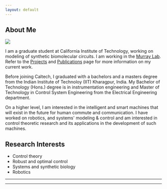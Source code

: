 ```yaml
---
layout: default
---
```


## About Me

<img class="profile-picture" src="Ayush_1.jpg">

I am a graduate student at California Institute of Technology, working on modeling of synthetic biomolecular circuits. I am working in the [Murray Lab](http://www.cds.caltech.edu/~murray/wiki/index.php?title=Main_Page). Refer to the [Projects](https://ayush-pandey.github.io/projects) and [Publications](https://ayush-pandey.github.io/publication) page for more information on my current work. 

Before joining Caltech, I graduated with a bachelors and a masters degree from the Indian Institute of Technoloy (IIT) Kharagpur, India. My Bachelor of Technology (Hons.) degree is in instrumentation engineering and Master of Technology in 
Control System Engineering from the Electrical Engineering department. 

On a higher level, I am interested in the intelligent and smart machines that will exist in the future for human 
commute and communication. I have worked on robotics, and systems' modeling & control and am interested in 
control theoretic research and its applications in the development of such machines. 

## Research Interests

* Control theory
* Robust and optimal control
* Systems and synthetic biology
* Robotics


---
<hr>
